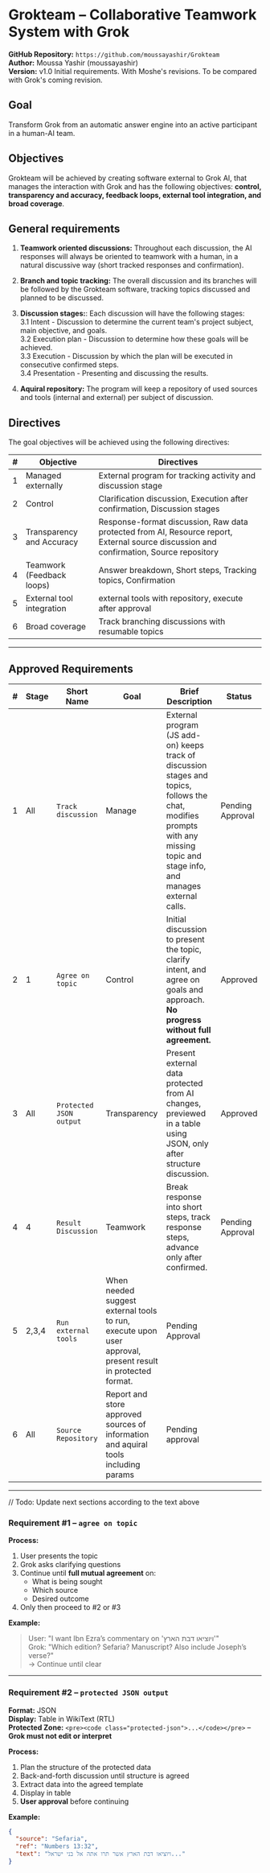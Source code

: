 # Grokteam – Collaborative Teamwork System with Grok  
**GitHub Repository:** `https://github.com/moussayashir/Grokteam`  
**Author:** Moussa Yashir (moussayashir)  
**Version:** v1.0 Initial requirements. With Moshe's revisions. To be compared with Grok's coming revision.  

## Goal
Transform Grok from an automatic answer engine into an active participant in a human-AI team.

## Objectives
Grokteam will be achieved by creating software external to Grok AI, that manages the interaction with Grok and has the following objectives: **control, transparency and accuracy, feedback loops, external tool integration, and broad coverage**.

## General requirements
1. **Teamwork oriented discussions:** Throughout each discussion, the AI responses will always be oriented to teamwork with a human, in a natural discussive way (short tracked responses and confirmation).

2. **Branch and topic tracking:** The overall discussion and its branches will be followed by the Grokteam software, tracking topics discussed and planned to be discussed. 

3. **Discussion stages:**: Each discussion will have the following stages:     
3.1 Intent - Discussion to determine the current team's project subject, main objective, and goals.  
3.2 Execution plan - Discussion to determine how these goals will be achieved.  
3.3 Execution - Discussion by which the plan will be executed in consecutive confirmed steps.  
3.4 Presentation - Presenting and discussing the results.  

4. **Aquiral repository:** The program will keep a repository of used sources and tools (internal and external) per subject of discussion. 

## Directives
The goal objectives will be achieved using the following directives:

| # | Objective                 | Directives                                                                | 
|---|---------------------------|-------------------------------------------------------------------------- |
| 1 | Managed externally        | External program for tracking activity and discussion stage               |
| 2 | Control                   | Clarification discussion, Execution after confirmation, Discussion stages |
| 3 | Transparency and Accuracy | Response-format discussion, Raw data protected from AI, Resource report, External source discussion and confirmation, Source repository |
| 4 | Teamwork (Feedback loops) | Answer breakdown, Short steps, Tracking topics, Confirmation |
| 5 | External tool integration |  external tools with repository, execute after approval      |
| 6 | Broad coverage            | Track branching discussions with resumable topics            |

---

## Approved Requirements

| # | Stage | Short Name | Goal | Brief Description | Status |
|---|-------|------------|------|-------------------|--------|
| 1 | All   | `Track discussion` | Manage | External program (JS add-on) keeps track of discussion stages and topics, follows the chat, modifies prompts with any missing topic and stage info, and manages external calls. | Pending Approval | 
| 2 | 1     | `Agree on topic` | Control | Initial discussion to present the topic, clarify intent, and agree on goals and approach. **No progress without full agreement.** | Approved |
| 3 | All   | `Protected JSON output` | Transparency | Present external data protected from AI changes, previewed in a table using JSON, only after structure discussion. | Approved |
| 4 | 4     | `Result Discussion` | Teamwork | Break response into short steps, track response steps, advance only after confirmed.  | Pending Approval |
| 5 | 2,3,4 | `Run external tools` | When needed suggest external tools to run, execute upon user approval, present result in protected format. | Pending Approval |
| 6 | All   | `Source Repository`  | Report and store approved sources of information and aquiral tools including params | Pending approval |

---

// Todo:  Update next sections according to the text above

### Requirement #1 – `agree on topic`

**Process:**  
1. User presents the topic  
2. Grok asks clarifying questions  
3. Continue until **full mutual agreement** on:  
   - What is being sought  
   - Which source  
   - Desired outcome  
4. Only then proceed to #2 or #3  

**Example:**  
> User: "I want Ibn Ezra’s commentary on 'ויוציאו דבת הארץ'"  
> Grok: "Which edition? Sefaria? Manuscript? Also include Joseph’s verse?"  
> → Continue until clear

---

### Requirement #2 – `protected JSON output`

**Format:** JSON  
**Display:** Table in WikiText (RTL)  
**Protected Zone:** `<pre><code class="protected-json">...</code></pre>` – **Grok must not edit or interpret**  

**Process:**  
1. Plan the structure of the protected data  
2. Back-and-forth discussion until structure is agreed  
3. Extract data into the agreed template  
4. Display in table  
5. **User approval** before continuing  

**Example:**
```json
{
  "source": "Sefaria",
  "ref": "Numbers 13:32",
  "text": "ויוציאו דבת הארץ אשר תרו אתה אל בני ישראל..."
}
